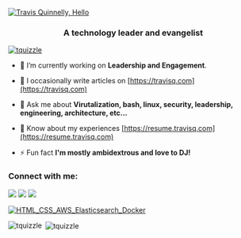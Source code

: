 [![Travis Quinnelly, Hello](https://pimp-my-readme.webapp.io/pimp-my-readme/wavy-banner?subtitle=Hello&title=Travis%20Quinnelly)](https://pimp-my-readme.webapp.io)
<h3 align="center">A technology leader and evangelist</h3>

<p align="left"> <a href="https://twitter.com/tquizzle" target="blank"><img src="https://img.shields.io/twitter/follow/tquizzle?logo=twitter&style=for-the-badge" alt="tquizzle" /></a> </p>

- 🔭 I’m currently working on **Leadership and Engagement**.

- 📝 I occasionally write articles on [https://travisq.com](https://travisq.com)

- 💬 Ask me about **Virutalization, bash, linux, security, leadership, engineering, architecture, etc...**

- 📄 Know about my experiences [https://resume.travisq.com](https://resume.travisq.com)

- ⚡ Fun fact **I'm mostly ambidextrous and love to DJ!**

<h3 align="left">Connect with me:</h3>
<p align="left">
  <a href="https://twitter.com/tquizzle"><img src="https://pimp-my-readme.webapp.io/pimp-my-readme/social-media?social=Twitter" /></a>
  <a href="https://linkedin.com/in/tquinnelly"><img src="https://pimp-my-readme.webapp.io/pimp-my-readme/social-media?social=LinkedIn" /></a>
  <a href="https://instagram.com/tquinnelly"><img src="https://pimp-my-readme.webapp.io/pimp-my-readme/social-media?social=Instagram" /></a>
</p>

[![HTML_CSS_AWS_Elasticsearch_Docker](https://pimp-my-readme.webapp.io/pimp-my-readme/technology?technology=HTML_CSS_AWS_Elasticsearch_Docker)](https://pimp-my-readme.webapp.io)

<p><img align="left" src="https://github-readme-stats.vercel.app/api/top-langs?username=tquizzle&show_icons=true&locale=en&layout=compact" alt="tquizzle" /></p>
<p>&nbsp;<img align="center" src="https://github-readme-stats.vercel.app/api?username=tquizzle&show_icons=true&locale=en" alt="tquizzle" /></p>
